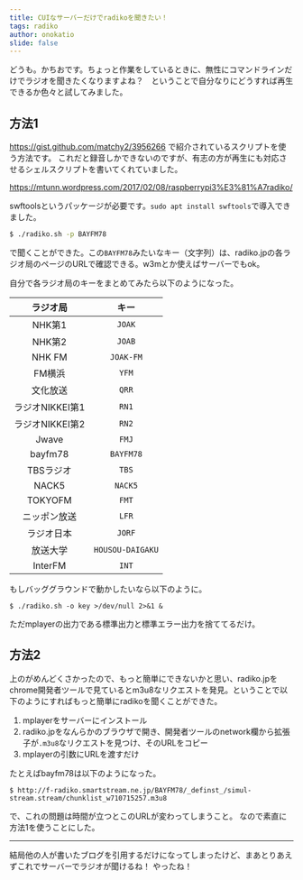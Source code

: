 ```yaml
---
title: CUIなサーバーだけでradikoを聞きたい！
tags: radiko
author: onokatio
slide: false
---
```

どうも。かちおです。ちょっと作業をしているときに、無性にコマンドラインだけでラジオを聞きたくなりますよね？　ということで自分なりにどうすれば再生できるか色々と試してみました。

## 方法1

https://gist.github.com/matchy2/3956266 で紹介されているスクリプトを使う方法です。
これだと録音しかできないのですが、有志の方が再生にも対応させるシェルスクリプトを書いてくれていました。

https://mtunn.wordpress.com/2017/02/08/raspberrypi3%E3%81%A7radiko/

swftoolsというパッケージが必要です。`sudo apt install swftools`で導入できました。

```bash
$ ./radiko.sh -p BAYFM78
```

で聞くことができた。この`BAYFM78`みたいなキー（文字列）は、radiko.jpの各ラジオ局のページのURLで確認できる。w3mとか使えばサーバーでもok。

自分で各ラジオ局のキーをまとめてみたら以下のようになった。

| ラジオ局  | キー |
|:--------------:|:---:|
| NHK第1         | `JOAK`
| NHK第2         | `JOAB`
| NHK FM         | `JOAK-FM`
| FM横浜         | `YFM`
| 文化放送        | `QRR`
| ラジオNIKKEI第1 | `RN1`
| ラジオNIKKEI第2 | `RN2`
| Jwave          | `FMJ`
| bayfm78        | `BAYFM78`
| TBSラジオ       | `TBS`
| NACK5          | `NACK5`
| TOKYOFM        |  `FMT`
| ニッポン放送     | `LFR`
| ラジオ日本      | `JORF`
| 放送大学        | `HOUSOU-DAIGAKU`
| InterFM       | `INT`

もしバッググラウンドで動かしたいなら以下のように。

```
$ ./radiko.sh -o key >/dev/null 2>&1 &
```

ただmplayerの出力である標準出力と標準エラー出力を捨ててるだけ。

## 方法2

上のがめんどくさかったので、もっと簡単にできないかと思い、radiko.jpをchrome開発者ツールで見ているとm3u8なリクエストを発見。ということで以下のようにすればもっと簡単にradikoを聞くことができた。

1.  mplayerをサーバーにインストール
2.  radiko.jpをなんらかのブラウザで開き、開発者ツールのnetwork欄から拡張子が`.m3u8`なリクエストを見つけ、そのURLをコピー
3.  mplayerの引数にURLを渡すだけ

たとえばbayfm78は以下のようになった。

```
$ http://f-radiko.smartstream.ne.jp/BAYFM78/_definst_/simul-stream.stream/chunklist_w710715257.m3u8
```

で、これの問題は時間が立つとこのURLが変わってしまうこと。
なので素直に方法1を使うことにした。

----

結局他の人が書いたブログを引用するだけになってしまったけど、まあとりあえずこれでサーバーでラジオが聞けるね！
やったね！

